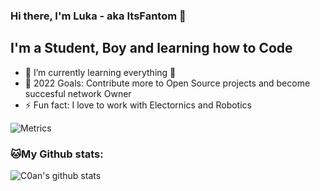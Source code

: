 ### Hi there, I'm Luka - aka ItsFantom 👋

## I'm a Student, Boy and learning how to Code

- 🌱 I’m currently learning everything 🤣
- 🥅 2022 Goals: Contribute more to Open Source projects and become succesful network Owner
- ⚡ Fun fact: I love to work with Electornics and Robotics

![Metrics](https://metrics.lecoq.io/ItsFantom?template=classic&repositories.forks=true&base.metadata=0&languages=1&followup=1&languages.limit=8&languages.sections=most-used&languages.colors=github&languages.threshold=0%25&languages.indepth=false&languages.recent.load=300&languages.recent.days=14&followup.sections=repositories&config.timezone=America%2FPanama&config.padding=0%2C%2015%25)

### 🐱My Github stats:
![C0an's github stats](https://github-readme-stats.vercel.app/api?username=ItsFantom&count_private=true&show_icons=true&title_color=ffc857&icon_color=8ac926&text_color=daf7dc&bg_color=151515&hide=["stars"])
